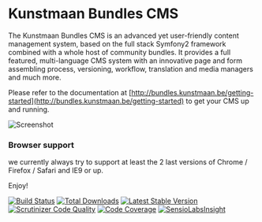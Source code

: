 Kunstmaan Bundles CMS
=====================

The Kunstmaan Bundles CMS is an advanced yet user-friendly content management system, based on the full stack Symfony2 framework combined with a whole host of community bundles. It provides a full featured, multi-language CMS system with an innovative page and form assembling process, versioning, workflow, translation and media managers and much more.

Please refer to the documentation at [http://bundles.kunstmaan.be/getting-started](http://bundles.kunstmaan.be/getting-started) to get your CMS up and running.

![Screenshot](http://bundles.kunstmaan.be/uploads/media/521f4ef030de9.png?7dd5040)

### Browser support

we currently always try to support at least the 2 last versions of Chrome / Firefox / Safari and IE9 or up.

Enjoy!


[![Build Status](https://travis-ci.org/Kunstmaan/KunstmaanBundlesCMS.png?branch=master)](http://travis-ci.org/KunstmaanKunstmaanBundlesCMS)
[![Total Downloads](https://poser.pugx.org/kunstmaan/bundles-cms/downloads.png)](https://packagist.org/packages/kunstmaan/bundles-cms)
[![Latest Stable Version](https://poser.pugx.org/kunstmaan/bundles-cms/v/stable.png)](https://packagist.org/packages/kunstmaan/bundles-cms)
[![Scrutinizer Code Quality](https://scrutinizer-ci.com/g/Kunstmaan/KunstmaanBundlesCMS/badges/quality-score.png?b=master)](https://scrutinizer-ci.com/g/Kunstmaan/KunstmaanBundlesCMS/?branch=master)
[![Code Coverage](https://scrutinizer-ci.com/g/Kunstmaan/KunstmaanBundlesCMS/badges/coverage.png?b=master)](https://scrutinizer-ci.com/g/Kunstmaan/KunstmaanBundlesCMS/?branch=master)
[![SensioLabsInsight](https://insight.sensiolabs.com/projects/313ff798-9e67-4c0c-9a04-ee4d5cdde1e6/mini.png)](https://insight.sensiolabs.com/projects/313ff798-9e67-4c0c-9a04-ee4d5cdde1e6)
